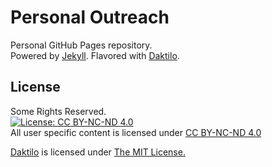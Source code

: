 Personal Outreach
=================

Personal GitHub Pages repository.  
Powered by [Jekyll](https://github.com/jekyll/jekyll). Flavored with [Daktilo](https://github.com/kronik3r/daktilo).

License
-------

Some Rights Reserved.  
[![License: CC BY-NC-ND 4.0](https://img.shields.io/badge/License-CC%20BY--NC--ND%204.0-lightgrey.svg)](https://creativecommons.org/licenses/by-nc-nd/4.0/)  
All user specific content is licensed under [CC BY-NC-ND 4.0](https://creativecommons.org/licenses/by-nc-nd/4.0/)

[Daktilo](https://github.com/kronik3r/daktilo) is licensed under [The MIT License.](https://opensource.org/licenses/MIT)
